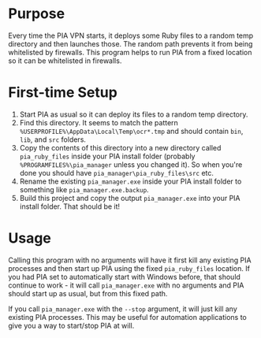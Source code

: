 # Purpose
Every time the PIA VPN starts, it deploys some Ruby files to a random temp directory and then launches those. The random path prevents it from being whitelisted by firewalls. This program helps to run PIA from a fixed location so it can be whitelisted in firewalls.

# First-time Setup
1. Start PIA as usual so it can deploy its files to a random temp directory.
2. Find this directory. It seems to match the pattern `%USERPROFILE%\AppData\Local\Temp\ocr*.tmp` and should contain `bin`, `lib`, and `src` folders.
3. Copy the contents of this directory into a new directory called `pia_ruby_files` inside your PIA install folder (probably `%PROGRAMFILES%\pia_manager` unless you changed it). So when you're done you should have `pia_manager\pia_ruby_files\src` etc.
4. Rename the existing `pia_manager.exe` inside your PIA install folder to something like `pia_manager.exe.backup`.
5. Build this project and copy the output `pia_manager.exe` into your PIA install folder. That should be it!

# Usage
Calling this program with no arguments will have it first kill any existing PIA processes and then start up PIA using the fixed `pia_ruby_files` location. If you had PIA set to automatically start with Windows before, that should continue to work - it will call `pia_manager.exe` with no arguments and PIA should start up as usual, but from this fixed path.

If you call `pia_manager.exe` with the `--stop` argument, it will just kill any existing PIA processes. This may be useful for automation applications to give you a way to start/stop PIA at will.